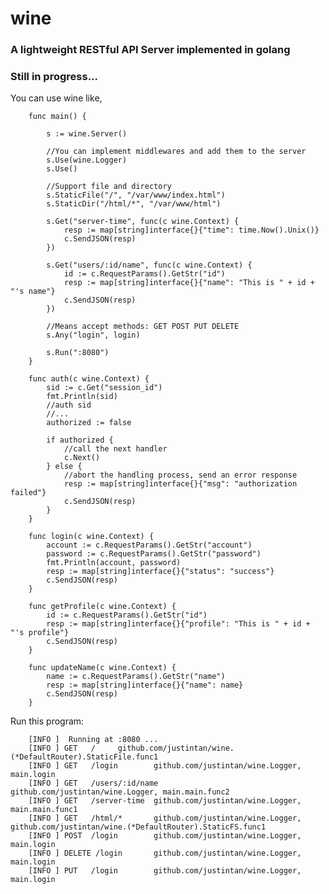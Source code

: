 # wine
### A lightweight RESTful API Server implemented in golang
### Still in progress...

You can use wine like,   

		
		func main() {
        
        	s := wine.Server()
        
        	//You can implement middlewares and add them to the server
        	s.Use(wine.Logger)
        	s.Use()
        
        	//Support file and directory
        	s.StaticFile("/", "/var/www/index.html")
        	s.StaticDir("/html/*", "/var/www/html")
        
        	s.Get("server-time", func(c wine.Context) {
        		resp := map[string]interface{}{"time": time.Now().Unix()}
        		c.SendJSON(resp)
        	})
        
        	s.Get("users/:id/name", func(c wine.Context) {
        		id := c.RequestParams().GetStr("id")
        		resp := map[string]interface{}{"name": "This is " + id + "'s name"}
        		c.SendJSON(resp)
        	})
        
        	//Means accept methods: GET POST PUT DELETE
        	s.Any("login", login)
        
        	s.Run(":8080")
        }
        
        func auth(c wine.Context) {
        	sid := c.Get("session_id")
        	fmt.Println(sid)
        	//auth sid
        	//...
        	authorized := false
        
        	if authorized {
        		//call the next handler
        		c.Next()
        	} else {
        		//abort the handling process, send an error response
        		resp := map[string]interface{}{"msg": "authorization failed"}
        		c.SendJSON(resp)
        	}
        }
        
        func login(c wine.Context) {
        	account := c.RequestParams().GetStr("account")
        	password := c.RequestParams().GetStr("password")
        	fmt.Println(account, password)
        	resp := map[string]interface{}{"status": "success"}
        	c.SendJSON(resp)
        }
        
        func getProfile(c wine.Context) {
        	id := c.RequestParams().GetStr("id")
        	resp := map[string]interface{}{"profile": "This is " + id + "'s profile"}
        	c.SendJSON(resp)
        }
        
        func updateName(c wine.Context) {
        	name := c.RequestParams().GetStr("name")
        	resp := map[string]interface{}{"name": name}
        	c.SendJSON(resp)
        }


Run this program:

		[INFO ]  Running at :8080 ...  
		[INFO ] GET   /     github.com/justintan/wine.(*DefaultRouter).StaticFile.func1  
		[INFO ] GET   /login        github.com/justintan/wine.Logger, main.login  
		[INFO ] GET   /users/:id/name       github.com/justintan/wine.Logger, main.main.func2  
		[INFO ] GET   /server-time  github.com/justintan/wine.Logger, main.main.func1  
		[INFO ] GET   /html/*       github.com/justintan/wine.Logger, github.com/justintan/wine.(*DefaultRouter).StaticFS.func1  
		[INFO ] POST  /login        github.com/justintan/wine.Logger, main.login  
		[INFO ] DELETE /login       github.com/justintan/wine.Logger, main.login  
		[INFO ] PUT   /login        github.com/justintan/wine.Logger, main.login  
 
  
